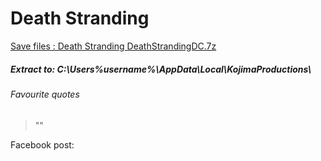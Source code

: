 # Death Stranding 
[Save files : Death Stranding DeathStrandingDC.7z](DeathStrandingDC.7z?raw=true)
<br/>
##### Extract to: C:\Users\%username%\AppData\Local\KojimaProductions\

###### Favourite quotes
> ""

Facebook post: 